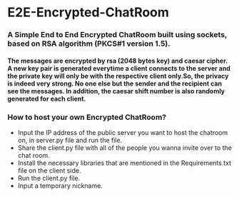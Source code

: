 # E2E-Encrypted-ChatRoom
### A Simple End to End Encrypted ChatRoom built using sockets, based on RSA algorithm (PKCS#1 version 1.5).
#### The messages are encrypted by rsa (2048 bytes key) and caesar cipher. A new key pair is generated everytime a client connects to the server and the private key will only be with the respective client only.So, the privacy is indeed very strong. No one else but the sender and the recipient can see the messages. In addition, the caesar shift number is also randomly generated for each client.

### How to host your own Encrypted ChatRoom?
* Input the IP address of the public server you want to host the chatroom on, in server.py file and run the file.
* Share the client.py file with all of the people you wanna invite over to the chat room.
* Install the necessary libraries that are mentioned in the Requirements.txt file on the client side.
* Run the client.py file.
* Input a temporary nickname.
  


